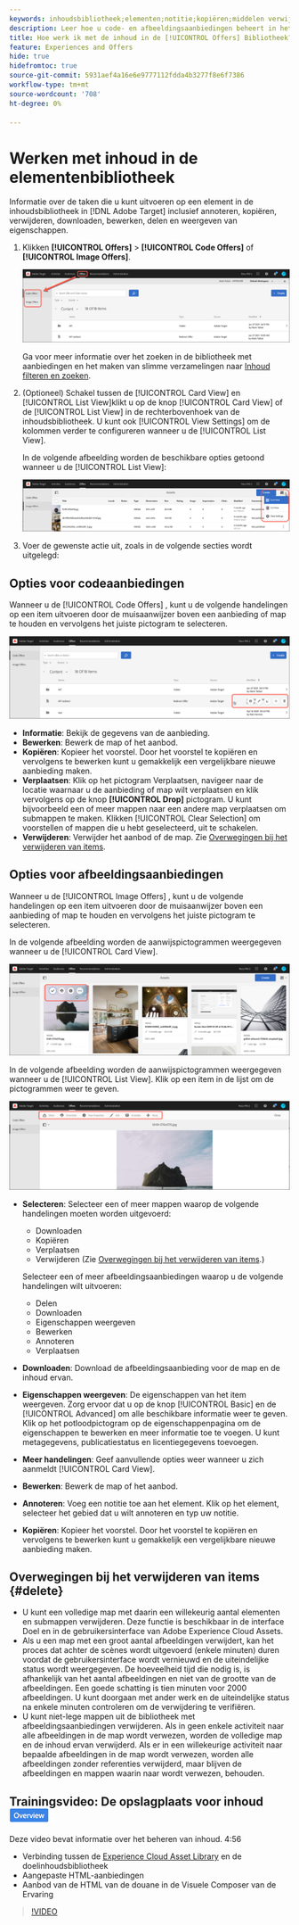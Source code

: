 ```yaml
---
keywords: inhoudsbibliotheek;elementen;notitie;kopiëren;middelen verwijderen;element downloaden;inhoud bewerken;kaart delen;eigenschappen van inhoud weergeven
description: Leer hoe u code- en afbeeldingsaanbiedingen beheert in het dialoogvenster [!DNL Target] [!UICONTROL Offers] bibliotheek.
title: Hoe werk ik met de inhoud in de [!UICONTROL Offers] Bibliotheek?
feature: Experiences and Offers
hide: true
hidefromtoc: true
source-git-commit: 5931aef4a16e6e9777112fdda4b3277f8e6f7386
workflow-type: tm+mt
source-wordcount: '708'
ht-degree: 0%

---
```


# Werken met inhoud in de elementenbibliotheek

Informatie over de taken die u kunt uitvoeren op een element in de inhoudsbibliotheek in [!DNL Adobe Target] inclusief annoteren, kopiëren, verwijderen, downloaden, bewerken, delen en weergeven van eigenschappen.

1. Klikken **[!UICONTROL Offers]** > **[!UICONTROL Code Offers]** of **[!UICONTROL Image Offers]**.

   ![Tabbladen Codeaanbiedingen en Afbeeldingsaanbiedingen](/help/main/c-experiences/c-manage-content/assets/offers-both.png)

   Ga voor meer informatie over het zoeken in de bibliotheek met aanbiedingen en het maken van slimme verzamelingen naar [Inhoud filteren en zoeken](/help/main/c-experiences/c-manage-content/filter-and-search-content.md#concept_3B59B8F025BF4CEA82ECC5199D365276).

1. (Optioneel) Schakel tussen de [!UICONTROL Card View] en [!UICONTROL List View]klikt u op de knop [!UICONTROL Card View] of de [!UICONTROL List View] in de rechterbovenhoek van de inhoudsbibliotheek. U kunt ook [!UICONTROL View Settings] om de kolommen verder te configureren wanneer u de [!UICONTROL List View].

   In de volgende afbeelding worden de beschikbare opties getoond wanneer u de [!UICONTROL List View]:

   ![Opties voor lijstweergave](/help/main/c-experiences/c-manage-content/assets/view-settings-options.png)

1. Voer de gewenste actie uit, zoals in de volgende secties wordt uitgelegd:

## Opties voor codeaanbiedingen

Wanneer u de [!UICONTROL Code Offers] , kunt u de volgende handelingen op een item uitvoeren door de muisaanwijzer boven een aanbieding of map te houden en vervolgens het juiste pictogram te selecteren.

![Pictogrammen boven op het tabblad Codeaanbiedingen](/help/main/c-experiences/c-manage-content/assets/code-offers-hover-icons.png)

* **Informatie**: Bekijk de gegevens van de aanbieding.
* **Bewerken**: Bewerk de map of het aanbod.
* **Kopiëren**: Kopieer het voorstel. Door het voorstel te kopiëren en vervolgens te bewerken kunt u gemakkelijk een vergelijkbare nieuwe aanbieding maken.
* **Verplaatsen**: Klik op het pictogram Verplaatsen, navigeer naar de locatie waarnaar u de aanbieding of map wilt verplaatsen en klik vervolgens op de knop **[!UICONTROL Drop]** pictogram. U kunt bijvoorbeeld een of meer mappen naar een andere map verplaatsen om submappen te maken. Klikken [!UICONTROL Clear Selection] om voorstellen of mappen die u hebt geselecteerd, uit te schakelen.
* **Verwijderen**: Verwijder het aanbod of de map. Zie [Overwegingen bij het verwijderen van items](#delete).

## Opties voor afbeeldingsaanbiedingen

Wanneer u de [!UICONTROL Image Offers] , kunt u de volgende handelingen op een item uitvoeren door de muisaanwijzer boven een aanbieding of map te houden en vervolgens het juiste pictogram te selecteren.

In de volgende afbeelding worden de aanwijspictogrammen weergegeven wanneer u de [!UICONTROL Card View].

![Houd pictogrammen boven op het tabblad Afbeeldingsaanbiedingen in de Kaartweergave](/help/main/c-experiences/c-manage-content/assets/image-offers-hover-icons.png)

In de volgende afbeelding worden de aanwijspictogrammen weergegeven wanneer u de [!UICONTROL List View]. Klik op een item in de lijst om de pictogrammen weer te geven.

![Pictogrammen in de lijstweergave op het tabblad Afbeeldingsaanbiedingen](/help/main/c-experiences/c-manage-content/assets/list-view-hover.png)

* **Selecteren**: Selecteer een of meer mappen waarop de volgende handelingen moeten worden uitgevoerd:

   * Downloaden
   * Kopiëren
   * Verplaatsen
   * Verwijderen (Zie [Overwegingen bij het verwijderen van items](#delete).)

  Selecteer een of meer afbeeldingsaanbiedingen waarop u de volgende handelingen wilt uitvoeren:

   * Delen
   * Downloaden
   * Eigenschappen weergeven
   * Bewerken
   * Annoteren
   * Verplaatsen

* **Downloaden**: Download de afbeeldingsaanbieding voor de map en de inhoud ervan.
* **Eigenschappen weergeven**: De eigenschappen van het item weergeven. Zorg ervoor dat u op de knop [!UICONTROL Basic] en de [!UICONTROL Advanced] om alle beschikbare informatie weer te geven. Klik op het potloodpictogram op de eigenschappenpagina om de eigenschappen te bewerken en meer informatie toe te voegen. U kunt metagegevens, publicatiestatus en licentiegegevens toevoegen.
* **Meer handelingen**: Geef aanvullende opties weer wanneer u zich aanmeldt [!UICONTROL Card View].
* **Bewerken**: Bewerk de map of het aanbod.
* **Annoteren**: Voeg een notitie toe aan het element. Klik op het element, selecteer het gebied dat u wilt annoteren en typ uw notitie.
* **Kopiëren**: Kopieer het voorstel. Door het voorstel te kopiëren en vervolgens te bewerken kunt u gemakkelijk een vergelijkbare nieuwe aanbieding maken.

## Overwegingen bij het verwijderen van items {#delete}

* U kunt een volledige map met daarin een willekeurig aantal elementen en submappen verwijderen. Deze functie is beschikbaar in de interface Doel en in de gebruikersinterface van Adobe Experience Cloud Assets.
* Als u een map met een groot aantal afbeeldingen verwijdert, kan het proces dat achter de scènes wordt uitgevoerd (enkele minuten) duren voordat de gebruikersinterface wordt vernieuwd en de uiteindelijke status wordt weergegeven. De hoeveelheid tijd die nodig is, is afhankelijk van het aantal afbeeldingen en niet van de grootte van de afbeeldingen. Een goede schatting is tien minuten voor 2000 afbeeldingen. U kunt doorgaan met ander werk en de uiteindelijke status na enkele minuten controleren om de verwijdering te verifiëren.
* U kunt niet-lege mappen uit de bibliotheek met afbeeldingsaanbiedingen verwijderen. Als in geen enkele activiteit naar alle afbeeldingen in de map wordt verwezen, worden de volledige map en de inhoud ervan verwijderd. Als er in een willekeurige activiteit naar bepaalde afbeeldingen in de map wordt verwezen, worden alle afbeeldingen zonder referenties verwijderd, maar blijven de afbeeldingen en mappen waarin naar wordt verwezen, behouden.

## Trainingsvideo: De opslagplaats voor inhoud ![Overzicht badge](/help/main/assets/overview.png)

Deze video bevat informatie over het beheren van inhoud. 4:56

* Verbinding tussen de [Experience Cloud Asset Library](https://experienceleague.adobe.com/docs/core-services/interface/assets/creative-cloud.html) en de doelinhoudsbibliotheek
* Aangepaste HTML-aanbiedingen
* Aanbod van de HTML van de douane in de Visuele Composer van de Ervaring

>[!VIDEO](https://video.tv.adobe.com/v/17387)